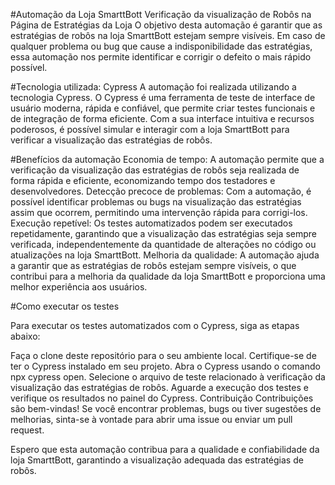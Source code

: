 #Automação da Loja SmarttBott
Verificação da visualização de Robôs na Página de Estratégias da Loja
O objetivo desta automação é garantir que as estratégias de robôs na loja SmarttBott estejam sempre visíveis. Em caso de qualquer problema ou bug que cause a indisponibilidade das estratégias, essa automação nos permite identificar e corrigir o defeito o mais rápido possível.

#Tecnologia utilizada: Cypress
A automação foi realizada utilizando a tecnologia Cypress. O Cypress é uma ferramenta de teste de interface de usuário moderna, rápida e confiável, que permite criar testes funcionais e de integração de forma eficiente. Com a sua interface intuitiva e recursos poderosos, é possível simular e interagir com a loja SmarttBott para verificar a visualização das estratégias de robôs.

#Benefícios da automação
Economia de tempo: A automação permite que a verificação da visualização das estratégias de robôs seja realizada de forma rápida e eficiente, economizando tempo dos testadores e desenvolvedores.
Detecção precoce de problemas: Com a automação, é possível identificar problemas ou bugs na visualização das estratégias assim que ocorrem, permitindo uma intervenção rápida para corrigi-los.
Execução repetível: Os testes automatizados podem ser executados repetidamente, garantindo que a visualização das estratégias seja sempre verificada, independentemente da quantidade de alterações no código ou atualizações na loja SmarttBott.
Melhoria da qualidade: A automação ajuda a garantir que as estratégias de robôs estejam sempre visíveis, o que contribui para a melhoria da qualidade da loja SmarttBott e proporciona uma melhor experiência aos usuários.

#Como executar os testes

Para executar os testes automatizados com o Cypress, siga as etapas abaixo:

Faça o clone deste repositório para o seu ambiente local.
Certifique-se de ter o Cypress instalado em seu projeto.
Abra o Cypress usando o comando npx cypress open.
Selecione o arquivo de teste relacionado à verificação da visualização das estratégias de robôs.
Aguarde a execução dos testes e verifique os resultados no painel do Cypress.
Contribuição
Contribuições são bem-vindas! Se você encontrar problemas, bugs ou tiver sugestões de melhorias, sinta-se à vontade para abrir uma issue ou enviar um pull request.

Espero que esta automação contribua para a qualidade e confiabilidade da loja SmarttBott, garantindo a visualização adequada das estratégias de robôs.
